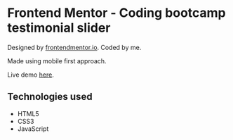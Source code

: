 # Frontend Mentor - Coding bootcamp testimonial slider

Designed by [frontendmentor.io](https://www.frontendmentor.io). Coded by me.

Made using mobile first approach.

Live demo [here](https://nifty-banach-2772d9.netlify.app/).

## Technologies used

- HTML5
- CSS3
- JavaScript
